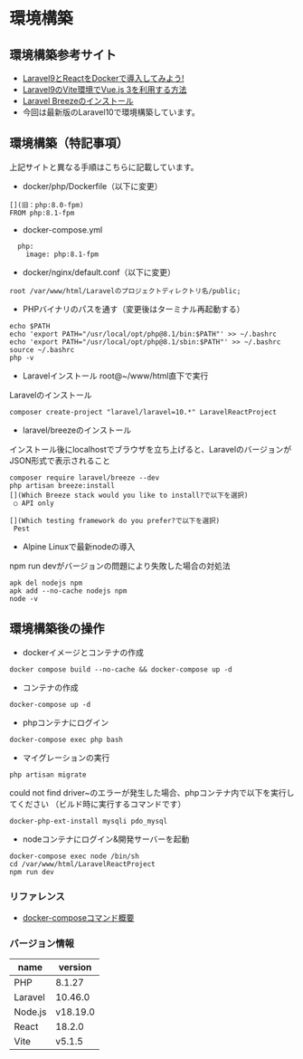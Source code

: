 # 環境構築
## 環境構築参考サイト
- [Laravel9とReactをDockerで導入してみよう!](https://zenn.dev/eguchi244_dev/articles/laravel-react-docker-introduction-20230831)
- [Laravel9のVite環境でVue.js 3を利用する方法](https://reffect.co.jp/laravel/laravel9_vite)
- [Laravel Breezeのインストール](https://reffect.co.jp/laravel/laravel10#Laravel_Breeze)
- 今回は最新版のLaravel10で環境構築しています。

## 環境構築（特記事項）
上記サイトと異なる手順はこちらに記載しています。
- docker/php/Dockerfile（以下に変更）
```
[](旧：php:8.0-fpm)
FROM php:8.1-fpm
```

- docker-compose.yml
```
  php:
    image: php:8.1-fpm
```

- docker/nginx/default.conf（以下に変更）
```
root /var/www/html/Laravelのプロジェクトディレクトリ名/public;
```

- PHPバイナリのパスを通す（変更後はターミナル再起動する）
```
echo $PATH
echo 'export PATH="/usr/local/opt/php@8.1/bin:$PATH"' >> ~/.bashrc
echo 'export PATH="/usr/local/opt/php@8.1/sbin:$PATH"' >> ~/.bashrc
source ~/.bashrc
php -v
```

- Laravelインストール
root@~/www/html直下で実行

Laravelのインストール
```
composer create-project "laravel/laravel=10.*" LaravelReactProject
```

- laravel/breezeのインストール

インストール後にlocalhostでブラウザを立ち上げると、LaravelのバージョンがJSON形式で表示されること
```
composer require laravel/breeze --dev
php artisan breeze:install
[](Which Breeze stack would you like to install?で以下を選択)
 ○ API only

[](Which testing framework do you prefer?で以下を選択)
 Pest
```

- Alpine Linuxで最新nodeの導入

npm run devがバージョンの問題により失敗した場合の対処法
```
apk del nodejs npm
apk add --no-cache nodejs npm
node -v
```

## 環境構築後の操作
- dockerイメージとコンテナの作成
```
docker compose build --no-cache && docker-compose up -d
```

- コンテナの作成
```
docker-compose up -d
```

- phpコンテナにログイン
```
docker-compose exec php bash
```

- マイグレーションの実行
```
php artisan migrate
```

could not find driver~のエラーが発生した場合、phpコンテナ内で以下を実行してください
（ビルド時に実行するコマンドです）
```
docker-php-ext-install mysqli pdo_mysql
```

- nodeコンテナにログイン&開発サーバーを起動
```
docker-compose exec node /bin/sh
cd /var/www/html/LaravelReactProject
npm run dev
```

### リファレンス
- [docker-composeコマンド概要](https://docs.docker.jp/v1.12/compose/reference/overview.html)

### バージョン情報

name|version
--|--
PHP | 8.1.27
Laravel | 10.46.0
Node.js | v18.19.0
React | 18.2.0
Vite | v5.1.5